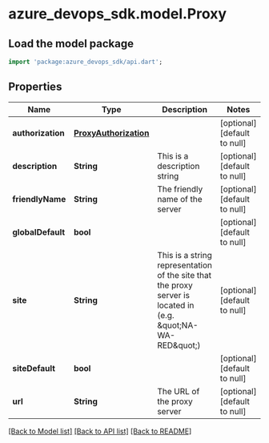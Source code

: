 # azure_devops_sdk.model.Proxy

## Load the model package
```dart
import 'package:azure_devops_sdk/api.dart';
```

## Properties
Name | Type | Description | Notes
------------ | ------------- | ------------- | -------------
**authorization** | [**ProxyAuthorization**](ProxyAuthorization.md) |  | [optional] [default to null]
**description** | **String** | This is a description string | [optional] [default to null]
**friendlyName** | **String** | The friendly name of the server | [optional] [default to null]
**globalDefault** | **bool** |  | [optional] [default to null]
**site** | **String** | This is a string representation of the site that the proxy server is located in (e.g. \&quot;NA-WA-RED\&quot;) | [optional] [default to null]
**siteDefault** | **bool** |  | [optional] [default to null]
**url** | **String** | The URL of the proxy server | [optional] [default to null]

[[Back to Model list]](../README.md#documentation-for-models) [[Back to API list]](../README.md#documentation-for-api-endpoints) [[Back to README]](../README.md)


